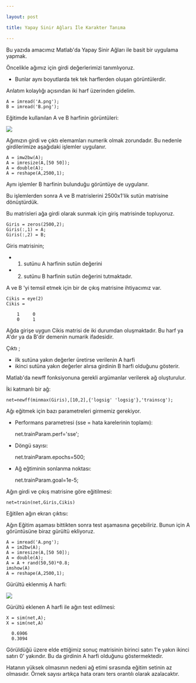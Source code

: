 ```yaml
---

layout: post

title: Yapay Sinir Ağları İle Karakter Tanıma

---
```



Bu yazıda amacımız Matlab'da Yapay Sinir Ağları ile basit bir uygulama yapmak.

Öncelikle ağımız için girdi değerlerimizi tanımlıyoruz.

* Bunlar aynı boyutlarda tek tek harflerden oluşan görüntülerdir.

Anlatım kolaylığı açısından iki harf üzerinden gidelim.

    A = imread('A.png');   
    B = imread('B.png');
    
Eğitimde kullanılan A ve B harfinin görüntüleri:

![](http://img94.imageshack.us/img94/6923/25130601.jpg)

Ağımızın girdi ve çıktı elemamları numerik olmak zorundadır.
Bu nedenle girdilerimize aşağıdaki işlemler uygulanır.

    A = imw2bw(A);
    A = imresize(A,[50 50]);
    A = double(A);
    A = reshape(A,2500,1);

Aynı işlemler B harfinin bulunduğu görüntüye de uygulanır.

Bu işlemlerden sonra A ve B matrislerini 2500x1'lik sutün matrisine
dönüştürdük.

Bu matrisleri ağa girdi olarak sunmak için giriş matrisinde
topluyoruz.

    Giris = zeros(2500,2);
    Giris(:,1) = A;
    Giris(:,2) = B;

Giris matrisinin; 

* 1. sutünu A harfinin sutün değerini
* 2. sutünu B harfinin sutün değerini tutmaktadır.

A ve B 'yi temsil etmek için bir de çıkış matrisine ihtiyacımız var.

    Cikis = eye(2)
    Cikis =

        1     0
        0     1

Ağda girişe uygun Cikis matrisi de iki durumdan oluşmaktadır. 
Bu harf ya A'dır ya da B'dir demenin numarik ifadesidir.

Çıktı ;

* ilk sutüna yakın değerler üretirse verilenin A harfi
* ikinci sutüna yakın değerler alırsa girdinin B harfi olduğunu gösterir.

Matlab'da newff fonksiyonuna gerekli argümanlar verilerek ağ oluşturulur.

İki katmanlı bir ağ:
  
    net=newff(minmax(Giris),[10,2],{'logsig' 'logsig'},'trainscg');

Ağı eğitmek için bazı parametreleri girmemiz gerekiyor.

* Performans parametresi (sse = hata karelerinin toplamı):

    net.trainParam.perf='sse';

* Döngü sayısı:

    net.trainParam.epochs=500;

* Ağ eğtiminin sonlanma noktası:
    
    net.trainParam.goal=1e-5;

Ağın girdi ve çıkış matrisine göre eğitilmesi:

    net=train(net,Giris,Cikis)

Eğitilen ağın ekran çıktısı:

Ağın Eğitim aşaması bittikten sonra test aşamasına geçebiliriz.
Bunun için A görüntüsüne biraz gürültü ekliyoruz.

    A = imread('A.png');
    A = im2bw(A);
    A = imresize(A,[50 50]);
    A = double(A);
    A = A + rand(50,50)*0.8;
    imshow(A)
    A = reshape(A,2500,1);

Gürültü eklenmiş A harfi:

![](http://ib3.keep4u.ru/b/2013/02/11/d5/d533439bb7d9144c51dc4644f0a11203.jpg)

Gürültü eklenen A harfi ile ağın test edilmesi:

    X = sim(net,A);
    X = sim(net,A)

      0.6906
      0.3094

Görüldüğü üzere elde ettiğimiz sonuç matrisinin birinci satırı 1'e yakın ikinci satırı 0' yakındır.
Bu da girdinin A harfi olduğunu göstermektedir.

Hatanın yüksek olmasının nedeni ağ etimi sırasında eğitim setinin 
az olmasıdır. Örnek sayısı artıkça hata oranı ters orantılı olarak azalacaktır.
